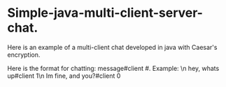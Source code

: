 # Simple-java-multi-client-server-chat.
Here is an example of a multi-client chat developed in java with Caesar's encryption. 

Here is the format for chatting: message#client #.
Example: \n
hey, whats up#client 1\n
Im fine, and you?#client 0
